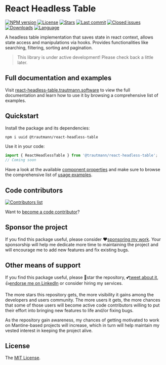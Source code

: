 # React Headless Table

[![NPM version][npm-image]][npm-url]
[![License][license-image]][license-url]
[![Stars][stars-image]][stars-url]
[![Last commit][last-commit-image]][repo-url]
[![Closed issues][closed-issues-image]][closed-issues-url]
[![Downloads][downloads-image]][npm-url]
[![Language][language-image]][repo-url]

A headless table implementation that saves state in react context, allows state access and manipulations via hooks. Provides functionalities like searching, filtering, sorting and pagination.

> This library is under active development! Please check back a little later.

## Full documentation and examples

Visit [react-headless-table.trautmann.software](https://react-headless-table.trautmann.software) to view the full documentation and learn how to use it by browsing a comprehensive list of examples.

## Quickstart

Install the package and its dependencies:

```sh
npm i uuid @trautmann/react-headless-table
```

Use it in your code:

```ts
import { ReactHeadlessTable } from '@trautmann/react-headless-table';
// Coming soon
```

Have a look at the available [component properties](https://react-headless-table.trautmann.software/docs/component-properties) and make sure to browse the comprehensive list of [usage examples](https://react-headless-table.trautmann.software/examples/basic-usage).

## Code contributors

[![Contributors list](https://contrib.rocks/image?repo=Trautmann-Software/react-headless-table)](https://github.com/Trautmann-Software/react-headless-table/graphs/contributors)

Want to [become a code contributor](https://react-headless-table.trautmann.software/contribute-and-support)?

## Sponsor the project

If you find this package useful, please consider ❤️[sponsoring my work](https://github.com/sponsors/Trautmann-Software). Your sponsorship will help me dedicate more time to maintaining the project and will encourage me to add new features and fix existing bugs.

## Other means of support

If you find this package useful, please 🙏star the repository, 💕[tweet about it](http://twitter.com/share?text=Build%20data-rich%20React%20applications%20with%20%40trautmann%2Freact-headless-table&url=https%3A%2F%2Freact-headless-table.trautmann.software&hashtags=react%2Cdatatable%2Cheadless%2Creact&via=trautmann_soft), 👍[endorse me on LinkedIn](https://www.linkedin.com/in/rashad2985) or consider hiring my services.

The more stars this repository gets, the more visibility it gains among the developers and users community. The more
users it gets, the more chances that some of those users will become active code contributors willing to put
their effort into bringing new features to life and/or fixing bugs.

As the repository gain awareness, my chances of getting motivated to work on Mantine-based projects will increase,
which in turn will help maintain my vested interest in keeping the project alive.

## License

The [MIT License](https://github.com/Trautmann-Software/react-headless-table/blob/main/LICENSE).

[npm-url]: https://www.npmjs.com/package/@trautmann/react-headless-table
[repo-url]: https://github.com/Trautmann-Software/react-headless-table
[stars-url]: https://github.com/Trautmann-Software/react-headless-table/stargazers
[closed-issues-url]: https://github.com/Trautmann-Software/react-headless-table/issues?q=is%3Aissue+is%3Aclosed
[license-url]: LICENSE
[npm-image]: https://img.shields.io/npm/v/@trautmann/react-headless-table.svg?style=flat-square
[license-image]: http://img.shields.io/npm/l/@trautmann/react-headless-table.svg?style=flat-square
[downloads-image]: http://img.shields.io/npm/dm/@trautmann/react-headless-table.svg?style=flat-square
[stars-image]: https://img.shields.io/github/stars/Trautmann-Software/react-headless-table?style=flat-square
[last-commit-image]: https://img.shields.io/github/last-commit/Trautmann-Software/react-headless-table?style=flat-square
[closed-issues-image]: https://img.shields.io/github/issues-closed-raw/Trautmann-Software/react-headless-table?style=flat-square
[language-image]: https://img.shields.io/github/languages/top/Trautmann-Software/react-headless-table?style=flat-square
